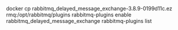 docker cp rabbitmq_delayed_message_exchange-3.8.9-0199d11c.ez rmq:/opt/rabbitmq/plugins
rabbitmq-plugins enable rabbitmq_delayed_message_exchange
rabbitmq-plugins list

